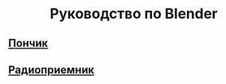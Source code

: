 # <center> Руководство по Blender </center>

## [Пончик](/donut/donut_00.md)
## [Радиоприемник](/radio/radio_00.md)